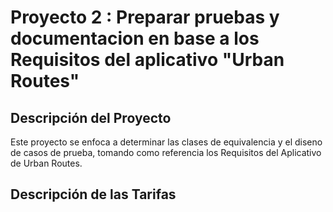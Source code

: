 # Proyecto 2 : Preparar pruebas y documentacion en base a los Requisitos del aplicativo "Urban Routes"

## Descripción del Proyecto

Este proyecto se enfoca a determinar las clases de equivalencia y el diseno de casos de prueba, tomando como referencia los Requisitos del Aplicativo de Urban Routes.

## Descripción de las Tarifas
